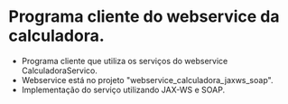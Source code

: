 # Programa cliente do webservice da calculadora.

- Programa cliente que utiliza os serviços do webservice CalculadoraServico.
- Webservice está no projeto "webservice_calculadora_jaxws_soap".
- Implementação do serviço utilizando JAX-WS e SOAP.